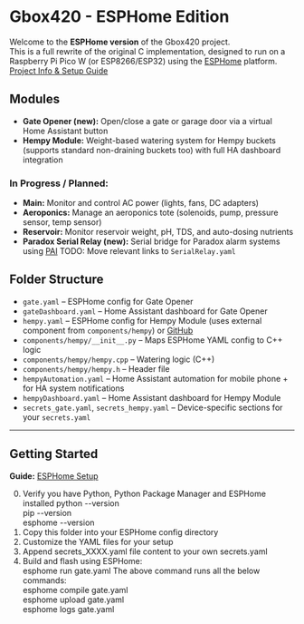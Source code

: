 # Gbox420 - ESPHome Edition

Welcome to the **ESPHome version** of the Gbox420 project.  
This is a full rewrite of the original C implementation, designed to run on a Raspberry Pi Pico W (or ESP8266/ESP32) using the [ESPHome](https://esphome.io) platform.<br/>[Project Info & Setup Guide](https://sites.google.com/site/growboxguy/esphome)

## Modules

- **Gate Opener (new):** Open/close a gate or garage door via a virtual Home Assistant button
- **Hempy Module:** Weight-based watering system for Hempy buckets (supports standard non-draining buckets too) with full HA dashboard integration

### In Progress / Planned:
- **Main:** Monitor and control AC power (lights, fans, DC adapters)
- **Aeroponics:** Manage an aeroponics tote (solenoids, pump, pressure sensor, temp sensor)
- **Reservoir:** Monitor reservoir weight, pH, TDS, and auto-dosing nutrients
- **Paradox Serial Relay (new):** Serial bridge for Paradox alarm systems using [PAI](https://github.com/ParadoxAlarmInterface/pai)  TODO: Move relevant links to `SerialRelay.yaml`

##  Folder Structure

- `gate.yaml` – ESPHome config for Gate Opener
- `gateDashboard.yaml` – Home Assistant dashboard for Gate Opener
- `hempy.yaml` – ESPHome config for Hempy Module (uses external component from `components/hempy`) or [GitHub](https://github.com/growboxguy/Gbox420/tree/master/ESPHome/components/hempy)
- `components/hempy/__init__.py` – Maps ESPHome YAML config to C++ logic
- `components/hempy/hempy.cpp` – Watering logic (C++)
- `components/hempy/hempy.h` – Header file
- `hempyAutomation.yaml` – Home Assistant automation for mobile phone +  for HA system notifications
- `hempyDashboard.yaml` – Home Assistant dashboard for Hempy Module
- `secrets_gate.yaml`, `secrets_hempy.yaml` – Device-specific sections for your `secrets.yaml`

---

## Getting Started 

**Guide:** [ESPHome Setup](https://sites.google.com/site/growboxguy/esphome/esphome_hempy#h.h3ovvputqo8q)

0. Verify you have Python, Python Package Manager and ESPHome installed
    python --version<br/>
    pip --version<br/>
    esphome --version<br/>
1. Copy this folder into your ESPHome config directory
2. Customize the YAML files for your setup
3. Append secrets_XXXX.yaml file content to your own secrets.yaml
4. Build and flash using ESPHome:<br/>
   esphome run gate.yaml
   The above command runs all the below commands:<br/>
    esphome compile gate.yaml<br/>
    esphome upload gate.yaml<br/>
    esphome logs gate.yaml       